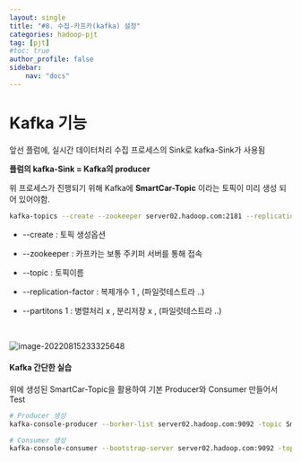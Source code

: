 ```yaml
---
layout: single
title: "#8. 수집-카프카(kafka) 설정"
categories: hadoop-pjt
tag: [pjt]
#toc: true 
author_profile: false
sidebar:
    nav: "docs"
---
```


# Kafka 기능

앞선 플럼에, 실시간 데이터처리 수집 프로세스의  Sink로 kafka-Sink가 사용됨

**플럼의 kafka-Sink = Kafka의 producer**

 위 프로세스가 진행되기 위해 Kafka에 **SmartCar-Topic** 이라는 토픽이 미리 생성 되어 있어야함.

```bash
kafka-topics --create --zookeeper server02.hadoop.com:2181 --replication-factor 1 --partitions 1 --topic SmartCar-Topic
```

* --create : 토픽 생성옵션
* --zookeeper : 카프카는 보통 주키퍼 서버를 통해 접속
* --topic : 토픽이름

* --replication-factor : 복제개수 1 , (파일럿테스트라 ..)
* --partitons 1 : 병렬처리 x , 분리저장 x , (파일럿테스트라 ..)

<br>

![image-20220815233325648](../../images/2022-08-15-9-pjt-카프카기능/image-20220815233325648.png)





#### Kafka 간단한 실습

위에 생성된 SmartCar-Topic을 활용하여 기본 Producer와 Consumer 만들어서 Test

```bash
# Producer 생성
kafka-console-producer --borker-list server02.hadoop.com:9092 -topic SmartCar-Toic

# Consumer 생성
kafka-console-consumer --bootstrap-server server02.hadoop.com:9092 -topic SmartCar-Topic --partition 0 --from-beginning
```





